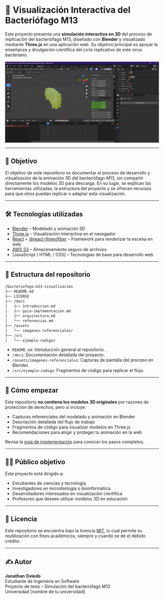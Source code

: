 # 🧬 Visualización Interactiva del Bacteriófago M13

Este proyecto presenta una **simulación interactiva en 3D** del proceso de replicación del bacteriófago M13, diseñado con **Blender** y visualizado mediante **Three.js** en una aplicación web. Su objetivo principal es apoyar la enseñanza y divulgación científica del ciclo replicativo de este virus bacteriano.

![Portada del proyecto](./assets/imagenes-referenciales/portada-blender.png)

---

## 🎯 Objetivo

El objetivo de este repositorio es documentar el proceso de desarrollo y visualización de la animación 3D del bacteriófago M13, sin compartir directamente los modelos 3D para descarga. En su lugar, se explican las herramientas utilizadas, la estructura del proyecto y se ofrecen recursos para que otros puedan replicar o adaptar esta visualización.

---

## 🛠️ Tecnologías utilizadas

- [Blender](https://www.blender.org/) – Modelado y animación 3D
- [Three.js](https://threejs.org/) – Visualización interactiva en el navegador
- [React](https://reactjs.org/) + [@react-three/fiber](https://github.com/pmndrs/react-three-fiber) – Framework para renderizar la escena en web
- [AWS S3](https://aws.amazon.com/s3/) – Almacenamiento seguro de archivos
- [JavaScript / HTML / CSS] – Tecnologías de base para desarrollo web

---

## 📁 Estructura del repositorio

```
/bacteriofago-m13-visualizacion
├── README.md
├── LICENSE
├── /docs
│   ├── introduccion.md
│   ├── guia-implementacion.md
│   ├── arquitectura.md
│   └── referencias.md
├── /assets
│   └── imagenes-referenciales/
├── /src
│   └── ejemplo-codigo/
```

- `README.md`: Introducción general al repositorio.
- `/docs`: Documentación detallada del proyecto.
- `/assets/imagenes-referenciales`: Capturas de pantalla del proceso en Blender.
- `/src/ejemplo-codigo`: Fragmentos de código para replicar el flujo.

---

## 🚀 Cómo empezar

Este repositorio **no contiene los modelos 3D originales** por razones de protección de derechos, pero sí incluye:

- Capturas referenciales del modelado y animación en Blender
- Descripción detallada del flujo de trabajo
- Fragmentos de código para visualizar modelos en Three.js
- Recomendaciones para alojar y proteger tu animación en la web

Revisa la [guía de implementación](./docs/guia-implementacion.md) para conocer los pasos completos.

---

## 🧑‍🎓 Público objetivo

Este proyecto está dirigido a:

- Estudiantes de ciencias y tecnología
- Investigadores en microbiología o bioinformática
- Desarrolladores interesados en visualización científica
- Profesores que deseen utilizar modelos 3D en educación

---

## 📜 Licencia

Este repositorio se encuentra bajo la licencia [MIT](./LICENSE), lo cual permite su reutilización con fines académicos, siempre y cuando se dé el debido crédito.

---

## ✍️ Autor

**Jonathan Oviedo**  
Estudiante de Ingeniería en Software  
Proyecto de tesis – Simulación del bacteriófago M13  
Universidad [nombre de tu universidad]
